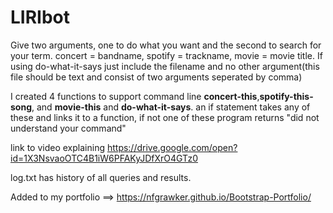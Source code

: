 # LIRIbot
Give two arguments, one to do what you want and the second to search for your term. concert = bandname, spotify = trackname, movie = movie title. If using do-what-it-says just include the filename and no other argument(this file should be text and consist of two arguments seperated by comma)


I created 4 functions to support command line **concert-this**,**spotify-this-song**, and **movie-this** and **do-what-it-says**.
an if statement takes any of these and links it to a function, if not one of these program returns "did not understand your command"

link to video explaining
https://drive.google.com/open?id=1X3NsvaoOTC4B1iW6PFAKyJDfXrO4GTz0


log.txt has history of all queries and results.

Added to my portfolio ==> https://nfgrawker.github.io/Bootstrap-Portfolio/
